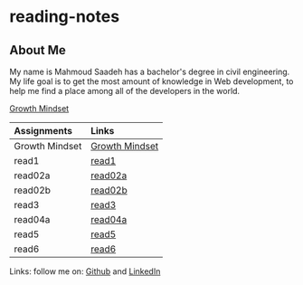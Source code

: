 # reading-notes

## About Me

My name is Mahmoud Saadeh has a bachelor's degree in civil engineering.
My life goal is to get the most amount of knowledge in Web development, to help me find a place among all of the developers in the world.

[Growth Mindset](/Growth-Mindset.md)

| Assignments    | Links                                |
| :------------- | :----------------------------------- |
| Growth Mindset | [Growth Mindset](/Growth-Mindset.md) |
| read1          | [read1](read1.md)                    |
| read02a        | [read02a](read02a.md)                |
| read02b        | [read02b](read02b.md)                |
| read3          | [read3](read3.md)                    |
| read04a        | [read04a](read04a.md)                |
| read5          | [read5](read5.md)                    |
| read6          | [read6](read6.md)                    |

Links: follow me on: [Github](https://github.com/Mahmoud-Saadeh) and [LinkedIn](https://www.linkedin.com/in/mahmoud-saadeh-908b3116a/)
